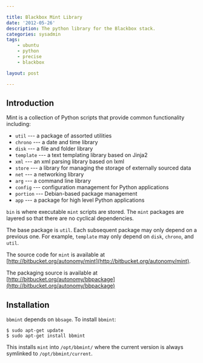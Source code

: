 ```yaml
---

title: Blackbox Mint Library
date: '2012-05-26'
description: The python library for the Blackbox stack.
categories: sysadmin
tags: 
    - ubuntu
    - python
    - precise
    - blackbox

layout: post

---
```


## Introduction

Mint is a collection of Python scripts that provide common functionality including:

* `util` --- a package of assorted utilities
* `chrono` --- a date and time library
* `disk` --- a file and folder library
* `template` --- a text templating library based on Jinja2
* `xml` --- an xml parsing library based on lxml
* `store` --- a library for managing the storage of externally sourced data
* `net` --- a networking library
* `arg` --- a command line library
* `config` --- configuration management for Python applications
* `portion` --- Debian-based package management
* `app` --- a package for high level Python applications

`bin` is where executable `mint` scripts are stored. The `mint` packages are layered so that there are no cyclical dependencies. 

The base package is `util`. Each subsequent package may only depend on a previous one. For example, `template` may only depend on `disk`, `chrono`, and `util`.

The source code for `mint` is available at [http://bitbucket.org/autonomy/mint](http://bitbucket.org/autonomy/mint).

The packaging source is available at [http://bitbucket.org/autonomy/bbpackage](http://bitbucket.org/autonomy/bbpackage)

## Installation

`bbmint` depends on `bbsage`. To install `bbmint`:

	$ sudo apt-get update
	$ sudo apt-get install bbmint

This installs `mint` into `/opt/bbmint/` where the current version is always symlinked to `/opt/bbmint/current`.
